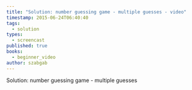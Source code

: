 ```yaml
---
title: "Solution: number guessing game - multiple guesses - video"
timestamp: 2015-06-24T06:40:40
tags:
  - solution
types:
  - screencast
published: true
books:
  - beginner_video
author: szabgab
---
```



Solution: number guessing game - multiple guesses


<slidecast file="beginner-perl/solution-number-guessing-game-multiple-guesses" youtube="GwU7t0J1MJk" />
